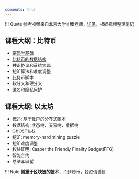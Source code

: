 ```yaml
---
comments: true
---
```


!!! Quote
    参考视频来自北京大学肖臻老师，[详见](https://www.bilibili.com/video/BV1Vt411X7JF/?spm_id_from=333.1245.0.0&vd_source=41a19477b1cd284eb33c00c0aae3f725)，根据视频整理笔记

## 课程大纲：比特币

- [密码学基础](./bitcoin/02_cryto.md)
- [比特币的数据结构](./bitcoin/03_data_structure.md)
- 共识协议和系统实现
- 挖矿算法和难度调整
- 比特币脚本
- 软分叉和硬分叉
- 匿名和隐私保护

## 课程大纲: 以太坊

- 概述: 基于账户的分布式账本
- 数据结构: 状态树、交易树、收据树
- GHOST协议
- 挖矿: memory-hard mining puzzle 
- 挖矿难度调整
- 权益证明: Casper the Friendly Finality Gadget(FFG)
- 智能合约
- 总结与展望

!!! Note
    **侧重于区块链的技术**，~~而非炒币，投资请谨慎~~
